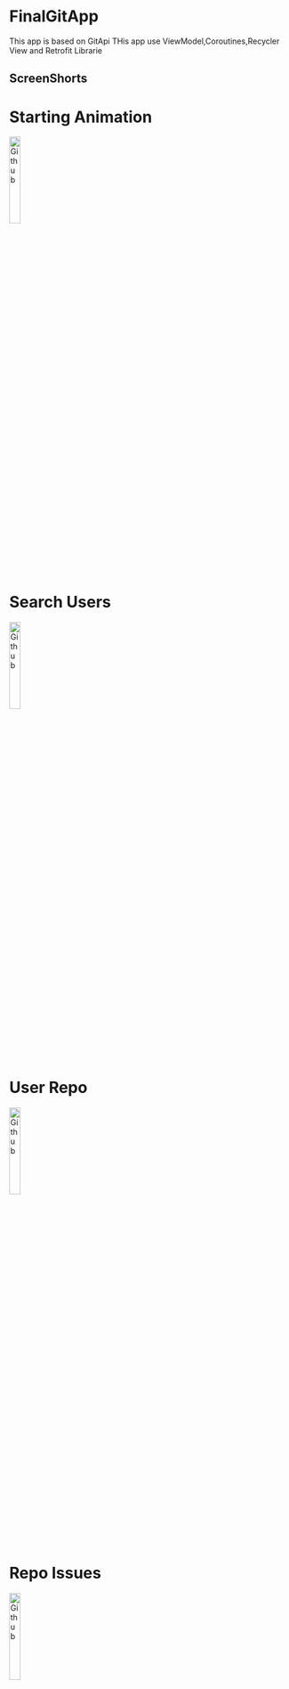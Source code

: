 # FinalGitApp
This app is based on GitApi 
THis app use ViewModel,Coroutines,Recycler View and Retrofit Librarie

## ScreenShorts

# Starting Animation
<img width=20% alt="Github" src=https://github.com/tom635/FinalGitApp/blob/master/ScreenShots/Screenshot%202022-01-18%20at%209.53.47%20PM.png />

# Search Users
<img width=20% alt="Github" src=https://github.com/tom635/FinalGitApp/blob/master/ScreenShots/Screenshot%202022-01-18%20at%209.53.59%20PM.png />

# User Repo
<img width=20% alt="Github" src=https://github.com/tom635/FinalGitApp/blob/master/ScreenShots/Screenshot%202022-01-18%20at%209.54.08%20PM.png />

# Repo Issues
<img width=20% alt="Github" src=https://github.com/tom635/FinalGitApp/blob/master/ScreenShots/Screenshot%202022-01-18%20at%209.54.38%20PM.png />

